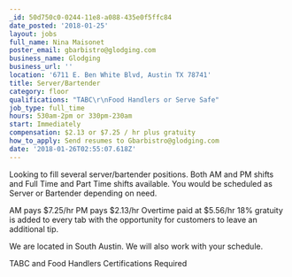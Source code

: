 ```yaml
---
_id: 50d750c0-0244-11e8-a088-435e0f5ffc84
date_posted: '2018-01-25'
layout: jobs
full_name: Nina Maisonet
poster_email: gbarbistro@glodging.com
business_name: Glodging
business_url: ''
location: '6711 E. Ben White Blvd, Austin TX 78741'
title: Server/Bartender
category: floor
qualifications: "TABC\r\nFood Handlers or Serve Safe"
job_type: full_time
hours: 530am-2pm or 330pm-230am
start: Immediately
compensation: $2.13 or $7.25 / hr plus gratuity
how_to_apply: Send resumes to Gbarbistro@glodging.com
date: '2018-01-26T02:55:07.618Z'
---
```

Looking to fill several server/bartender positions. Both AM and PM shifts and Full Time and Part Time shifts available. You would be scheduled as Server or Bartender depending on need. 

AM pays $7.25/hr
PM pays $2.13/hr 
Overtime paid at $5.56/hr 
18% gratuity is added to every tab with the opportunity for customers to leave an additional tip.

We are located in South Austin. We will also work with your schedule.

TABC and Food Handlers Certifications Required
